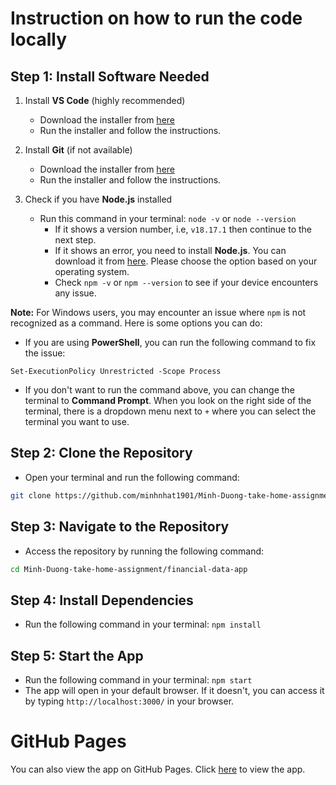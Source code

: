 # Instruction on how to run the code locally

## Step 1: Install Software Needed

1. Install **VS Code** (highly recommended)
   - Download the installer from [here](https://code.visualstudio.com/download)
   - Run the installer and follow the instructions.

2. Install **Git** (if not available)
   - Download the installer from [here](https://git-scm.com/downloads)
   - Run the installer and follow the instructions.

3. Check if you have **Node.js** installed
   - Run this command in your terminal: `node -v` or `node --version`
       - If it shows a version number, i.e, `v18.17.1` then continue to the next step.
       - If it shows an error, you need to install **Node.js**. You can download it from [here](https://nodejs.org/en/download/). Please choose the option based on your operating system.
       - Check `npm -v` or `npm --version` to see if your device encounters any issue.

**Note:** For Windows users, you may encounter an issue where `npm` is not recognized as a command. Here is some options you can do:
- If you are using **PowerShell**, you can run the following command to fix the issue:
```shell
Set-ExecutionPolicy Unrestricted -Scope Process
```
- If you don't want to run the command above, you can change the terminal to **Command Prompt**. When you look on the right side of the terminal, there is a dropdown menu next to `+` where you can select the terminal you want to use. 

## Step 2: Clone the Repository
   - Open your terminal and run the following command: 
```bash
git clone https://github.com/minhnhat1901/Minh-Duong-take-home-assignment.git
```

## Step 3: Navigate to the Repository
   - Access the repository by running the following command:
```bash
cd Minh-Duong-take-home-assignment/financial-data-app
```

## Step 4: Install Dependencies
   - Run the following command in your terminal: `npm install`

## Step 5: Start the App
   - Run the following command in your terminal: `npm start`
   - The app will open in your default browser. If it doesn't, you can access it by typing `http://localhost:3000/` in your browser.

# GitHub Pages
You can also view the app on GitHub Pages. Click [here](https://minhnhat1901.github.io/Minh-Duong-take-home-assignment/) to view the app.
